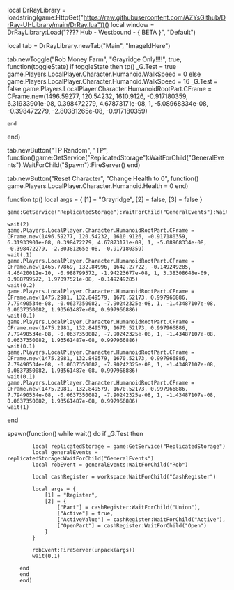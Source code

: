 
local DrRayLibrary = loadstring(game:HttpGet("https://raw.githubusercontent.com/AZYsGithub/DrRay-UI-Library/main/DrRay.lua"))()
local window = DrRayLibrary:Load("???? Hub - Westbound - { BETA }", "Default")

local tab = DrRayLibrary.newTab("Main", "ImageIdHere")



tab.newToggle("Rob Money Farm", "Grayridge Only!!!!", true, function(toggleState)
    if toggleState then
                tp()
        _G.Test = true
game.Players.LocalPlayer.Character.Humanoid.WalkSpeed = 0
    else
game.Players.LocalPlayer.Character.Humanoid.WalkSpeed = 16
                _G.Test = false
        game.Players.LocalPlayer.Character.HumanoidRootPart.CFrame = CFrame.new(1496.59277, 120.54232, 1610.9126, -0.917180359, 6.31933901e-08, 0.398472279, 4.67873171e-08, 1, -5.08968334e-08, -0.398472279, -2.80381265e-08, -0.917180359)
 
    end
end)

tab.newButton("TP Random", "TP", function()game:GetService("ReplicatedStorage"):WaitForChild("GeneralEvents"):WaitForChild("Spawn"):FireServer()
end)

tab.newButton("Reset Character", "Change Health to 0", function()
    game.Players.LocalPlayer.Character.Humanoid.Health = 0
end)

function tp()
    local args = {
        [1] = "Grayridge",
        [2] = false,
        [3] = false
    }
    
    game:GetService("ReplicatedStorage"):WaitForChild("GeneralEvents"):WaitForChild("Spawn"):FireServer(unpack(args))    
    
    wait(2)
    game.Players.LocalPlayer.Character.HumanoidRootPart.CFrame = CFrame.new(1496.59277, 120.54232, 1610.9126, -0.917180359, 6.31933901e-08, 0.398472279, 4.67873171e-08, 1, -5.08968334e-08, -0.398472279, -2.80381265e-08, -0.917180359)
    wait(.1)
    game.Players.LocalPlayer.Character.HumanoidRootPart.CFrame = CFrame.new(1465.77869, 132.84996, 1642.27722, -0.149249285, 4.46420012e-10, -0.988799572, -1.94223677e-08, 1, 3.38308648e-09, 0.988799572, 1.97097521e-08, -0.149249285)
    wait(0.2)
    game.Players.LocalPlayer.Character.HumanoidRootPart.CFrame = CFrame.new(1475.2981, 132.849579, 1670.52173, 0.997966886, 7.79490534e-08, -0.0637350082, -7.90242325e-08, 1, -1.43487107e-08, 0.0637350082, 1.93561487e-08, 0.997966886)
    wait(0.1)
    game.Players.LocalPlayer.Character.HumanoidRootPart.CFrame = CFrame.new(1475.2981, 132.849579, 1670.52173, 0.997966886, 7.79490534e-08, -0.0637350082, -7.90242325e-08, 1, -1.43487107e-08, 0.0637350082, 1.93561487e-08, 0.997966886)
    wait(0.1)
    game.Players.LocalPlayer.Character.HumanoidRootPart.CFrame = CFrame.new(1475.2981, 132.849579, 1670.52173, 0.997966886, 7.79490534e-08, -0.0637350082, -7.90242325e-08, 1, -1.43487107e-08, 0.0637350082, 1.93561487e-08, 0.997966886)
    wait(0.1)
    game.Players.LocalPlayer.Character.HumanoidRootPart.CFrame = CFrame.new(1475.2981, 132.849579, 1670.52173, 0.997966886, 7.79490534e-08, -0.0637350082, -7.90242325e-08, 1, -1.43487107e-08, 0.0637350082, 1.93561487e-08, 0.997966886)
    wait(1)

end



spawn(function()
    while wait() do
        if _G.Test then

            local replicatedStorage = game:GetService("ReplicatedStorage")
            local generalEvents = replicatedStorage:WaitForChild("GeneralEvents")
            local robEvent = generalEvents:WaitForChild("Rob")
                     
            local cashRegister = workspace:WaitForChild("CashRegister")

            local args = {
                [1] = "Register",
                [2] = {
                    ["Part"] = cashRegister:WaitForChild("Union"),
                    ["Active"] = true,
                    ["ActiveValue"] = cashRegister:WaitForChild("Active"),
                    ["OpenPart"] = cashRegister:WaitForChild("Open")
                }
            }
         
            robEvent:FireServer(unpack(args))
            wait(0.1)

        end
        end
        end)
